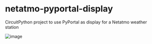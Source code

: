 # netatmo-pyportal-display
CircuitPython project to use PyPortal as display for a Netatmo weather station

![image](https://user-images.githubusercontent.com/791721/210176473-22a03776-7c85-4768-a356-4b7244d8a06f.png)
